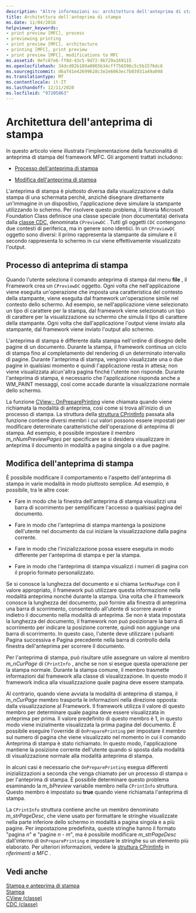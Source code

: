 ```yaml
---
description: "Altre informazioni su: architettura dell'anteprima di stampa"
title: Architettura dell'anteprima di stampa
ms.date: 11/04/2016
helpviewer_keywords:
- print preview [MFC], process
- previewing printing
- print preview [MFC], architecture
- printing [MFC], print preview
- print preview [MFC], modifications to MFC
ms.assetid: 0efc87e6-ff8d-43c5-9d72-9b729a169115
ms.openlocfilehash: 34dcd02b189a0065b34cff756596c5c5b1576dc6
ms.sourcegitcommit: d6af41e42699628c3e2e6063ec7b03931a49a098
ms.translationtype: MT
ms.contentlocale: it-IT
ms.lasthandoff: 12/11/2020
ms.locfileid: "97205863"
---
```

# <a name="print-preview-architecture"></a>Architettura dell'anteprima di stampa

In questo articolo viene illustrata l'implementazione della funzionalità di anteprima di stampa del framework MFC. Gli argomenti trattati includono:

- [Processo dell'anteprima di stampa](#_core_the_print_preview_process)

- [Modifica dell'anteprima di stampa](#_core_modifying_print_preview)

L'anteprima di stampa è piuttosto diversa dalla visualizzazione e dalla stampa di una schermata perché, anziché disegnare direttamente un'immagine in un dispositivo, l'applicazione deve simulare la stampante utilizzando lo schermo. Per risolvere questo problema, il libreria Microsoft Foundation Class definisce una classe speciale (non documentata) derivata dalla [classe CDC](reference/cdc-class.md), denominata `CPreviewDC` . Tutti gli oggetti `CDC` contengono due contesti di periferica, ma in genere sono identici. In un `CPreviewDC` oggetto sono diversi: il primo rappresenta la stampante da simulare e il secondo rappresenta lo schermo in cui viene effettivamente visualizzato l'output.

## <a name="the-print-preview-process"></a><a name="_core_the_print_preview_process"></a> Processo di anteprima di stampa

Quando l'utente seleziona il comando anteprima di stampa dal menu **file** , il Framework crea un `CPreviewDC` oggetto. Ogni volta che nell'applicazione viene eseguita un'operazione che imposta una caratteristica del contesto della stampante, viene eseguita dal framework un'operazione simile nel contesto dello schermo. Ad esempio, se nell'applicazione viene selezionato un tipo di carattere per la stampa, dal framework viene selezionato un tipo di carattere per la visualizzazione su schermo che simula il tipo di carattere della stampante. Ogni volta che dall'applicazione l'output viene inviato alla stampante, dal framework viene inviato l'output allo schermo.

L'anteprima di stampa è differente dalla stampa nell'ordine di disegno delle pagine di un documento. Durante la stampa, il framework continua un ciclo di stampa fino al completamento del rendering di un determinato intervallo di pagine. Durante l'anteprima di stampa, vengono visualizzate una o due pagine in qualsiasi momento e quindi l'applicazione resta in attesa; non viene visualizzata alcun'altra pagina finché l'utente non risponde. Durante l'anteprima di stampa, è necessario che l'applicazione risponda anche a WM_PAINT messaggi, così come accade durante la visualizzazione normale dello schermo.

La funzione [CView:: OnPreparePrinting](reference/cview-class.md#onprepareprinting) viene chiamata quando viene richiamata la modalità di anteprima, così come si trova all'inizio di un processo di stampa. La struttura della [struttura CPrintInfo](reference/cprintinfo-structure.md) passata alla funzione contiene diversi membri i cui valori possono essere impostati per modificare determinate caratteristiche dell'operazione di anteprima di stampa. Ad esempio, è possibile impostare il membro *m_nNumPreviewPages* per specificare se si desidera visualizzare in anteprima il documento in modalità a pagina singola o a due pagine.

## <a name="modifying-print-preview"></a><a name="_core_modifying_print_preview"></a> Modifica dell'anteprima di stampa

È possibile modificare il comportamento e l'aspetto dell'anteprima di stampa in varie modalità in modo piuttosto semplice. Ad esempio, è possibile, tra le altre cose:

- Fare in modo che la finestra dell'anteprima di stampa visualizzi una barra di scorrimento per semplificare l'accesso a qualsiasi pagina del documento.

- Fare in modo che l'anteprima di stampa mantenga la posizione dell'utente nel documento da cui iniziare la visualizzazione dalla pagina corrente.

- Fare in modo che l'inizializzazione possa essere eseguita in modo differente per l'anteprima di stampa e per la stampa.

- Fare in modo che l'anteprima di stampa visualizzi i numeri di pagina con il proprio formato personalizzato.

Se si conosce la lunghezza del documento e si chiama `SetMaxPage` con il valore appropriato, il framework può utilizzare questa informazione nella modalità anteprima nonché durante la stampa. Una volta che il framework conosce la lunghezza del documento, può fornire alla finestra di anteprima una barra di scorrimento, consentendo all'utente di scorrere avanti e indietro il documento nella modalità di anteprima. Se non è stata impostata la lunghezza del documento, il framework non può posizionare la barra di scorrimento per indicare la posizione corrente, quindi non aggiunge una barra di scorrimento. In questo caso, l'utente deve utilizzare i pulsanti Pagina successiva e Pagina precedente nella barra di controllo della finestra dell'anteprima per scorrere il documento.

Per l'anteprima di stampa, può risultare utile assegnare un valore al membro *m_nCurPage* di `CPrintInfo` , anche se non si esegue questa operazione per la stampa normale. Durante la stampa comune, il membro trasmette informazioni dal framework alla classe di visualizzazione. In questo modo il framework indica alla visualizzazione quale pagina deve essere stampata.

Al contrario, quando viene avviata la modalità di anteprima di stampa, il *m_nCurPage* membro trasporta le informazioni nella direzione opposta: dalla visualizzazione al Framework. Il framework utilizza il valore di questo membro per determinare quale pagina deve essere visualizzata in anteprima per prima. Il valore predefinito di questo membro è 1, in questo modo viene inizialmente visualizzata la prima pagina del documento. È possibile eseguire l'override di `OnPreparePrinting` per impostare il membro sul numero di pagina che viene visualizzato nel momento in cui il comando Anteprima di stampa è stato richiamato. In questo modo, l'applicazione mantiene la posizione corrente dell'utente quando si sposta dalla modalità di visualizzazione normale alla modalità anteprima di stampa.

In alcuni casi è necessario che `OnPreparePrinting` esegua differenti inizializzazioni a seconda che venga chiamato per un processo di stampa o per l'anteprima di stampa. È possibile determinare questo problema esaminando la *m_bPreview* variabile membro nella `CPrintInfo` struttura. Questo membro è impostato su **true** quando viene richiamata l'anteprima di stampa.

La `CPrintInfo` struttura contiene anche un membro denominato *m_strPageDesc*, che viene usato per formattare le stringhe visualizzate nella parte inferiore dello schermo in modalità a pagina singola e a più pagine. Per impostazione predefinita, queste stringhe hanno il formato "pagina *n*" e "pagine *n*  -  *m*", ma è possibile modificare *m_strPageDesc* dall'interno di `OnPreparePrinting` e impostare le stringhe su un elemento più elaborato. Per ulteriori informazioni, vedere la [struttura CPrintInfo](reference/cprintinfo-structure.md) in *riferimenti a MFC* .

## <a name="see-also"></a>Vedi anche

[Stampa e anteprima di stampa](printing-and-print-preview.md)<br/>
[Stampa](printing.md)<br/>
[CView (classe)](reference/cview-class.md)<br/>
[CDC (classe)](reference/cdc-class.md)
